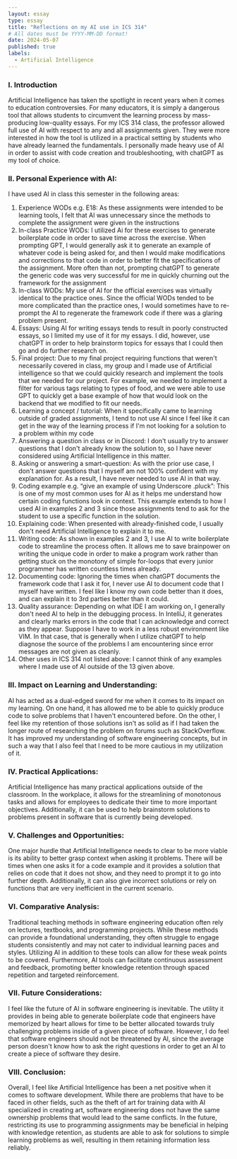 ```yaml
---
layout: essay
type: essay
title: "Reflections on my AI use in ICS 314"
# All dates must be YYYY-MM-DD format!
date: 2024-05-07
published: true
labels:
  - Artificial Intelligence
---
```


### I. Introduction
  Artificial Intelligence has taken the spotlight in recent years when it comes to education controversies. For many educators, it is simply a dangerous tool that allows students to circumvent the learning process by mass-producing low-quality essays. For my ICS 314 class, the professor allowed full use of AI with respect to any and all assignments given. They were more interested in how the tool is utilized in a practical setting by students who have already learned the fundamentals. I personally made heavy use of AI in order to assist with code creation and troubleshooting, with chatGPT as my tool of choice.

### II. Personal Experience with AI:
I have used AI in class this semester in the following areas:

  1. Experience WODs e.g. E18:
As these assignments were intended to be learning tools, I felt that AI was unnecessary since the methods to complete the assignment were given in the instructions
  2. In-class Practice WODs:
I utilized Ai for these exercises to generate boilerplate code in order to save time across the exercise. When prompting GPT, I would generally ask it to generate an example of whatever code is being asked for, and then I would make modifications and corrections to that code in order to better fit the specifications of the assignment. More often than not, prompting chatGPT to generate the generic code was very successful for me in quickly churning out the framework for the assignment
  3. In-class WODs:
My use of AI for the official exercises was virtually identical to the practice ones. Since the official WODs tended to be more complicated than the practice ones, I would sometimes have to re-prompt the AI to regenerate the framework code if there was a glaring problem present.
  4. Essays:
Using AI for writing essays tends to result in poorly constructed essays, so I limited my use of it for my essays. I did, however, use chatGPT in order to help brainstorm topics for essays that I could then go and do further research on.
  5. Final project:
Due to my final project requiring functions that weren't necessarily covered in class, my group and I made use of Artificial intelligence so that we could quickly research and implement the tools that we needed for our project. For example, we needed to implement a filter for various tags relating to types of food, and we were able to use GPT to quickly get a base example of how that would look on the backend that we modified to fit our needs.
  6. Learning a concept / tutorial:
When it specifically came to learning outside of graded assignments, I tend to not use AI since I feel like it can get in the way of the learning process if I'm not looking for a solution to a problem within my code
  7. Answering a question in class or in Discord:
I don't usually try to answer questions that I don't already know the solution to, so I have never considered using Artificial Intelligence in this matter.
  8. Asking or answering a smart-question:
As with the prior use case, I don't answer questions that I myself am not 100% confident with my explanation for. As a result, I have never needed to use AI in that way.
  9. Coding example e.g. “give an example of using Underscore .pluck”:
This is one of my most common uses for AI as it helps me understand how certain coding functions look in context. This example extends to how I used AI in examples 2 and 3 since those assignments tend to ask for the student to use a specific function in the solution.
  10. Explaining code:
When presented with already-finished code, I usually don't need Artificial Intelligence to explain it to me. 
  11. Writing code:
As shown in examples 2 and 3, I use AI to write boilerplate code to streamline the process often. It allows me to save brainpower on writing the unique code in order to make a program work rather than getting stuck on the monotony of simple for-loops that every junior programmer has written countless times already.
  12. Documenting code:
Ignoring the times when chatGPT documents the framework code that I ask it for, I never use AI to document code that I myself have written. I feel like I know my own code better than it does, and can explain it to 3rd parties better than it could.
  13. Quality assurance:
Depending on what IDE I am working on, I generally don't need AI to help in the debugging process. In IntelliJ, it generates and clearly marks errors in the code that I can acknowledge and correct as they appear. Suppose I have to work in a less robust environment like VIM. In that case, that is generally when I utilize chatGPT to help diagnose the source of the problems I am encountering since error messages are not given as cleanly.
  14. Other uses in ICS 314 not listed above:
I cannot think of any examples where I made use of AI outside of the 13 given above.

### III. Impact on Learning and Understanding:
  AI has acted as a dual-edged sword for me when it comes to its impact on my learning. On one hand, it has allowed me to be able to quickly produce code to solve problems that I haven't encountered before. On the other, I feel like my retention of those solutions isn't as solid as if I had taken the longer route of researching the problem on forums such as StackOverflow. It has improved my understanding of software engineering concepts, but in such a way that I also feel that I need to be more cautious in my utilization of it.

### IV. Practical Applications:
  Artificial Intelligence has many practical applications outside of the classroom. In the workplace, it allows for the streamlining of monotonous tasks and allows for employees to dedicate their time to more important objectives. Additionally, it can be used to help brainstorm solutions to problems present in software that is currently being developed.

### V. Challenges and Opportunities:
  One major hurdle that Artificial Intelligence needs to clear to be more viable is its ability to better grasp context when asking it problems. There will be times when one asks it for a code example and it provides a solution that relies on code that it does not show, and they need to prompt it to go into further depth. Additionally, it can also give incorrect solutions or rely on functions that are very inefficient in the current scenario.

### VI. Comparative Analysis:
  Traditional teaching methods in software engineering education often rely on lectures, textbooks, and programming projects. While these methods can provide a foundational understanding, they often struggle to engage students consistently and may not cater to individual learning paces and styles. Utilizing AI in addition to these tools can allow for these weak points to be covered. Furthermore, AI tools can facilitate continuous assessment and feedback, promoting better knowledge retention through spaced repetition and targeted reinforcement. 

### VII. Future Considerations:
  I feel like the future of AI in software engineering is inevitable. The utility it provides in being able to generate boilerplate code that engineers have memorized by heart allows for time to be better allocated towards truly challenging problems inside of a given piece of software. However, I do feel that software engineers should not be threatened by AI, since the average person doesn't know how to ask the right questions in order to get an AI to create a piece of software they desire.

### VIII. Conclusion:
  Overall, I feel like Artificial Intelligence has been a net positive when it comes to software development. While there are problems that have to be faced in other fields, such as the theft of art for training data with AI specialized in creating art, software engineering does not have the same ownership problems that would lead to the same conflicts. In the future, restricting its use to programming assignments may be beneficial in helping with knowledge retention, as students are able to ask for solutions to simple learning problems as well, resulting in them retaining information less reliably.
  
